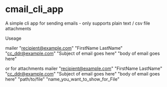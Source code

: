 # cmail_cli_app
A simple cli app for sending emails - only supports plain text / csv file attachments


Useage

mailer "recipient@example.com" "FirstName LastName" "cc_ddr@example.com" "Subject of email goes here" "body of email goes here"

or for attachments
mailer "recipient@example.com" "FirstName LastName" "cc_ddr@example.com" "Subject of email goes here" "body of email goes here" "path/to/file" "name_you_want_to_show_for_File"
